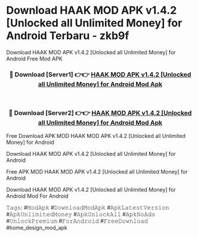 # Download HAAK MOD APK v1.4.2 [Unlocked all Unlimited Money] for Android Terbaru - zkb9f
Download HAAK MOD APK v1.4.2 [Unlocked all Unlimited Money] for Android Free Mod APK

<div align="center">
<h3>🔴 Download [Server1] 👉👉 <a href="https://apk-comot.site?title=HAAK_MOD_APK_v1.4.2_[Unlocked_all_Unlimited_Money]_for_Android">HAAK MOD APK v1.4.2 [Unlocked all Unlimited Money] for Android Mod Apk</a></h3><br>

<h3>🔴 Download [Server2] 👉👉 <a href="https://apk-comot.site?title=HAAK_MOD_APK_v1.4.2_[Unlocked_all_Unlimited_Money]_for_Android">HAAK MOD APK v1.4.2 [Unlocked all Unlimited Money] for Android Mod Apk</a></h3>
</div>


Free Download APK MOD HAAK MOD APK v1.4.2 [Unlocked all Unlimited Money] for Android

Download HAAK MOD APK v1.4.2 [Unlocked all Unlimited Money] for Android 

Free APK MOD HAAK MOD APK v1.4.2 [Unlocked all Unlimited Money] for Android 

Download HAAK MOD APK v1.4.2 [Unlocked all Unlimited Money] for Android Mod For Android

𝚃𝚊𝚐𝚜: #𝙼𝚘𝚍𝙰𝚙𝚔 #𝙳𝚘𝚠𝚗𝚕𝚘𝚊𝚍𝙼𝚘𝚍𝙰𝚙𝚔 #𝙰𝚙𝚔𝙻𝚊𝚝𝚎𝚜𝚝𝚅𝚎𝚛𝚜𝚒𝚘𝚗 #𝙰𝚙𝚔𝚄𝚗𝚕𝚒𝚖𝚒𝚝𝚎𝚍𝙼𝚘𝚗𝚎𝚢 #𝙰𝚙𝚔𝚄𝚗𝚕𝚘𝚌𝚔𝙰𝚕𝚕 #𝙰𝚙𝚔𝙽𝚘𝙰𝚍𝚜 #𝚄𝚗𝚕𝚘𝚌𝚔𝙿𝚛𝚎𝚖𝚒𝚞𝚖 #𝙵𝚘𝚛𝙰𝚗𝚍𝚛𝚘𝚒𝚍 #𝙵𝚛𝚎𝚎𝙳𝚘𝚠𝚗𝚕𝚘𝚊𝚍 #home_design_mod_apk